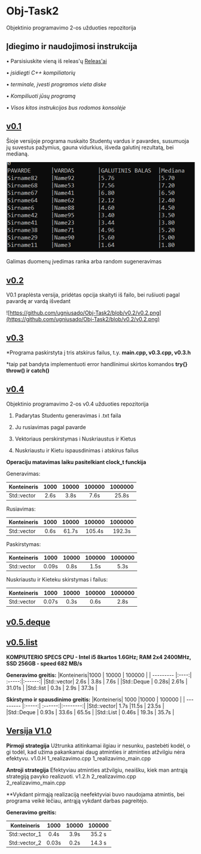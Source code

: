 # Obj-Task2
Objektinio programavimo 2-os užduoties repozitorija

## Įdiegimo ir naudojimosi instrukcija
• Parsisiuskite vieną iš releas'ų [Releas'ai](https://github.com/ugniusado/Obj-Task2/releases) 

• *įsidiegti C++ kompiliatorių*

• *terminale, įvesti programos vieta diske*

• *Kompiliuoti jūsų programą*

• *Visos kitos instrukcijos bus rodomos konsolėje*

## [v0.1](https://github.com/ugniusado/Obj-Task2/releases/tag/v0.14)

Šioje versijoje programa nuskaito Studentų vardus ir pavardes, susumuoja jų suvestus pažymius, gauna vidurkius, išveda galutinį rezultatą, bei medianą.

![Console](https://github.com/ugniusado/Obj-Task2/blob/v0.1/Screenshot_3.png)


Galimas duomenų įvedimas ranka arba random sugeneravimas

## [v0.2](https://github.com/ugniusado/Obj-Task2/releases/tag/v0.21)

V0.1 praplėsta versija, pridėtas opcija skaityti iš failo, bei rušiuoti pagal pavardę ar vardą išvedant

![https://github.com/ugniusado/Obj-Task2/blob/v0.2/v0.2.png](https://github.com/ugniusado/Obj-Task2/blob/v0.2/v0.2.png)


## [v0.3](https://github.com/ugniusado/Obj-Task2/releases/tag/v0.31)

*Programa paskirstyta į tris atskirus failus, t.y. **main.cpp, v0.3.cpp, v0.3.h**

*taip pat bandyta implementuoti error handlinimui skirtos komandos **try{} throw() ir catch()**

## [v0.4](https://github.com/ugniusado/Obj-Task2/releases/tag/v0.43)

Objektinio programavimo 2-os v0.4 užduoties repozitorija

1. Padarytas Studentu generavimas i .txt faila

2. Ju rusiavimas pagal pavarde

3. Vektoriaus perskirstymas i Nuskriaustus ir Kietus

4. Nuskriaustu ir Kietu ispausdinimas i atskirus failus

**Operaciju matavimas laiku pasitelkiant clock_t funckija**

Generavimas:

|Konteineris|1000  | 10000  | 100000 | 1000000  | 
| --------- |:----:| :-----:|:------:|:--------:|
|Std::vector| 2.6s | 3.8s   | 7.6s   | 25.8s    |

Rusiavimas:

|Konteineris|1000  | 10000  | 100000 | 1000000  | 
| --------- |:----:| :-----:|:------:|:--------:|
|Std::vector| 0.6s | 61.7s  | 105.4s | 192.3s   |

Paskirstymas:

|Konteineris|1000  | 10000  | 100000 | 1000000  | 
| --------- |:----:| :-----:|:------:|:--------:|
|Std::vector| 0.09s| 0.8s   | 1.5s   | 5.3s     |

Nuskriaustu ir Kieteku skirstymas i failus:

|Konteineris|1000  | 10000  | 100000 | 1000000  | 
| --------- |:----:| :-----:|:------:|:--------:|
|Std::vector| 0.07s| 0.3s   | 0.6s   | 2.8s     |

## [v0.5.deque](https://github.com/ugniusado/Obj-Task2/releases/tag/v0.5.deque)
## [v0.5.list](https://github.com/ugniusado/Obj-Task2/releases/tag/v0.5.list)

**KOMPIUTERIO SPECS CPU - Intel i5 8kartos 1.6GHz; RAM 2x4 2400MHz, SSD 256GB - speed 682 MB/s**

**Generavimo greitis:**
|Konteineris|1000  | 10000  | 100000 |
| --------- |:----:| :-----:|:------:|
|Std::vector| 2.6s | 3.8s   | 7.6s   | 
|Std::Deque | 0.28s| 2.61s  | 31.01s |
|Std::list  | 0.3s | 2.9s   | 37.3s  |

**Skirstymo ir spausdinimo greitis:**
|Konteineris| 1000  |10000    | 100000   |
| --------- |:-----:| :------:|:--------:|
|Std::vector| 1.7s  |11.5s    |  23.5s   |
|Std::Deque | 0.93s | 33.6s   | 65.5s    |
|Std::List  | 0.46s | 19.3s   | 35.7s    |

## [Versija V1.0]()
**Pirmoji strategija** Užtrunka atitinkamai ilgiau ir nesunku, pastebėti kodėl, o gi todėl, kad užima pakankamai daug atminties ir atminties atžvilgiu nėra efektyvu. v1.0.H 1_realizavimo.cpp 1_realizavimo_main.cpp


**Antroji strategija** Efektyviau atminties atžvilgiu, neaišku, kiek man antrąją strategiją pavyko realizuoti. v1.2.h 2_realizavimo.cpp 2_realizavimo_main.cpp

 **Vykdant pirmąją realizaciją neefektyviai buvo naudojama atmintis, bei programa veikė lėčiau, antrąją vykdant darbas pagreitėjo. 
 
 **Generavimo greitis:**
 

|Konteineris  | 1000  | 10000 | 100000 |
| ---------   |:----: |:-----:|:------:|
|Std::vector_1| 0.4s  |3.9s   | 35.2  s|
|Std::vector_2| 0.03s |0.2s   | 14.3  s|
